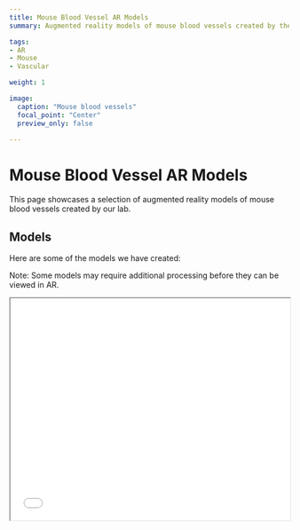 ```yaml
---
title: Mouse Blood Vessel AR Models
summary: Augmented reality models of mouse blood vessels created by the lab.

tags:
- AR
- Mouse
- Vascular

weight: 1

image:  
  caption: "Mouse blood vessels"
  focal_point: "Center"
  preview_only: false

---
```


# Mouse Blood Vessel AR Models

This page showcases a selection of augmented reality models of mouse blood vessels created by our lab.

## Models

Here are some of the models we have created:


Note: Some models may require additional processing before they can be viewed in AR.

<iframe src="model-viewer.html" width="100%" height="400px"></iframe>


